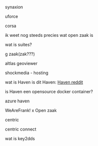 synaxion

uforce

corsa

ik weet nog steeds precies wat open zaak is

wat is suites?

g zaak(zak???)

altlas geoviewer

shockmedia - hosting

wat is Haven
is dit Haven: [Haven reddit](https://www.reddit.com/r/selfhosted/comments/1htsojh/trying_to_get_a_dockercompose_and_umbrelapp_for/)

is Haven een opensource docker container?

azure haven

WeAreFrank! x Open zaak

centric

centric connect

wat is key2dds


